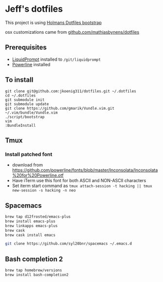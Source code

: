 Jeff's dotfiles
===============

This project is using [Holmans Dotfiles bootstrap](https://github.com/holman/dotfiles)

osx customizations came from [github.com/mathiasbynens/dotfiles](https://github.com/mathiasbynens/dotfiles/blob/master/.osx)

## Prerequisites

- [LiquidPrompt](https://github.com/nojhan/liquidprompt) installed to `/git/liquidprompt`
- [Powerline](https://powerline.readthedocs.org/en/latest/installation.html) installed

## To install

    git clone git@github.com:jkoenig311/dotfiles.git ~/.dotfiles
    cd ~/.dotfiles
    git submodule init
    git submodule update
    git clone https://github.com/gmarik/Vundle.vim.git ~/.vim/bundle/Vundle.vim
    ./script/bootstrap
    vim
    :BundleInstall

## Tmux

### Install patched font

- download from https://github.com/powerline/fonts/blob/master/Inconsolata/Inconsolata%20for%20Powerline.otf
- Have iTerm use this font for both ASCII and NON-ASCII characters
- Set iterm start command as `tmux attach-session -t hacking || tmux new-session -s hacking -n neo`

## Spacemacs

```bash
brew tap d12frosted/emacs-plus
brew install emacs-plus
brew linkapps emacs-plus
brew cask
brew cask install emacs

git clone https://github.com/syl20bnr/spacemacs ~/.emacs.d
```

## Bash completion 2

```bash
brew tap homebrew/versions
brew install bash-completion2
```
